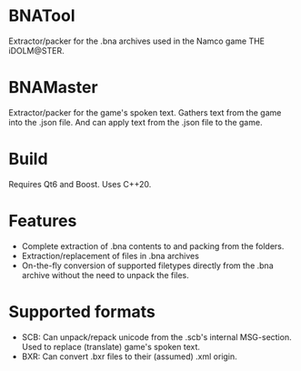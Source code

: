 # BNATool
Extractor/packer for the .bna archives used in the Namco game THE iDOLM@STER.

# BNAMaster
Extractor/packer for the game's spoken text. Gathers text from the game into the .json file. And can apply text from the .json file to the game.

# Build
Requires Qt6 and Boost. Uses C++20.

# Features
- Complete extraction of .bna contents to and packing from the folders.
- Extraction/replacement of files in .bna archives 
- On-the-fly conversion of supported filetypes directly from the .bna archive without the need to unpack the files.

# Supported formats
- SCB: Can unpack/repack unicode from the .scb's internal MSG-section. Used to replace (translate) game's spoken text.
- BXR: Can convert .bxr files to their (assumed) .xml origin.